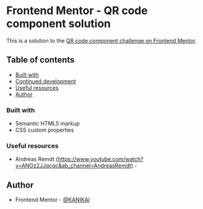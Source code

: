 # Frontend Mentor - QR code component solution

This is a solution to the [QR code component challenge on Frontend Mentor](https://www.frontendmentor.io/challenges/qr-code-component-iux_sIO_H).

## Table of contents

  - [Built with](#built-with)
  - [Continued development](#continued-development)
  - [Useful resources](#useful-resources)
  - [Author](#author)



### Built with

- Semantic HTML5 markup
- CSS custom properties


### Useful resources

- Andreas Remdt (https://www.youtube.com/watch?v=ANOz2JJqcgc&ab_channel=AndreasRemdt) -

## Author

- Frontend Mentor - [@KANIKAI](https://www.frontendmentor.io/profile/KANIKAI)
